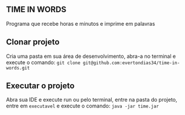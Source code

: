 ## TIME IN WORDS
Programa que recebe horas e minutos e imprime em palavras

## Clonar projeto

Cria uma pasta em sua área de desenvolvimento, abra-a no terminal e execute o comando: `git clone git@github.com:evertondias34/time-in-words.git`

## Executar o projeto 

Abra sua IDE e execute run ou pelo terminal, entre na pasta do projeto, entre em `executavel` e execute o comando: `java -jar time.jar`
